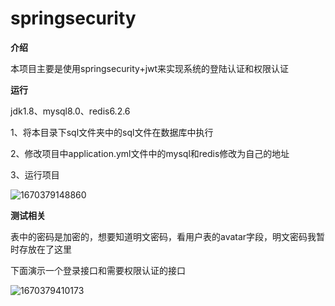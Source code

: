 # springsecurity
**介绍**

本项目主要是使用springsecurity+jwt来实现系统的登陆认证和权限认证

**运行**

jdk1.8、mysql8.0、redis6.2.6

1、将本目录下sql文件夹中的sql文件在数据库中执行

2、修改项目中application.yml文件中的mysql和redis修改为自己的地址

3、运行项目

![1670379148860](https://user-images.githubusercontent.com/55084217/206070836-6ad0229d-7b0d-48f6-931c-30ddcdbbc372.png)

**测试相关**

表中的密码是加密的，想要知道明文密码，看用户表的avatar字段，明文密码我暂时存放在了这里

下面演示一个登录接口和需要权限认证的接口

![1670379410173](https://user-images.githubusercontent.com/55084217/206071397-37d6a66f-0420-407a-92af-5ed4ab331907.png)
